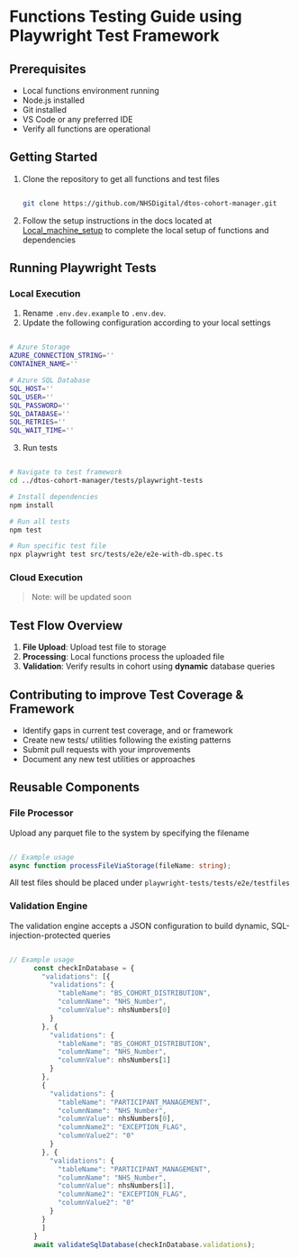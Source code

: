 # Functions Testing Guide using Playwright Test Framework

## Prerequisites

- Local functions environment running
- Node.js installed
- Git installed
- VS Code or any preferred IDE
- Verify all functions are operational

## Getting Started

1. Clone the repository to get all functions and test files

   ```bash

   git clone https://github.com/NHSDigital/dtos-cohort-manager.git

   ```

2. Follow the setup instructions in the docs located at [Local_machine_setup](../../docs/user-guides/Local_machine_setup.md) to complete the local setup of functions and dependencies

## Running Playwright Tests

### Local Execution

1. Rename `.env.dev.example` to `.env.dev`.
2. Update the following configuration according to your local settings

```bash

# Azure Storage
AZURE_CONNECTION_STRING=''
CONTAINER_NAME=''

# Azure SQL Database
SQL_HOST=''
SQL_USER=''
SQL_PASSWORD=''
SQL_DATABASE=''
SQL_RETRIES=''
SQL_WAIT_TIME=''

```

3. Run tests

```bash

# Navigate to test framework
cd ../dtos-cohort-manager/tests/playwright-tests

# Install dependencies
npm install

# Run all tests
npm test

# Run specific test file
npx playwright test src/tests/e2e/e2e-with-db.spec.ts

```

### Cloud Execution

>Note: will be updated soon

## Test Flow Overview

1. **File Upload**: Upload test file to storage
2. **Processing**: Local functions process the uploaded file
3. **Validation**: Verify results in cohort using **dynamic** database queries

## Contributing to improve Test Coverage & Framework

- Identify gaps in current test coverage, and or framework
- Create new tests/ utilities following the existing patterns
- Submit pull requests with your improvements
- Document any new test utilities or approaches

## Reusable Components

### File Processor

Upload any parquet file to the system by specifying the filename

```ts

// Example usage
async function processFileViaStorage(fileName: string);

```
All test files should be placed under `playwright-tests/tests/e2e/testfiles`

### Validation Engine

The validation engine accepts a JSON configuration to build dynamic, SQL-injection-protected queries

```ts

// Example usage
      const checkInDatabase = {
        "validations": [{
          "validations": {
            "tableName": "BS_COHORT_DISTRIBUTION",
            "columnName": "NHS_Number",
            "columnValue": nhsNumbers[0]
          }
        }, {
          "validations": {
            "tableName": "BS_COHORT_DISTRIBUTION",
            "columnName": "NHS_Number",
            "columnValue": nhsNumbers[1]
          }
        },
        {
          "validations": {
            "tableName": "PARTICIPANT_MANAGEMENT",
            "columnName": "NHS_Number",
            "columnValue": nhsNumbers[0],
            "columnName2": "EXCEPTION_FLAG",
            "columnValue2": "0"
          }
        }, {
          "validations": {
            "tableName": "PARTICIPANT_MANAGEMENT",
            "columnName": "NHS_Number",
            "columnValue": nhsNumbers[1],
            "columnName2": "EXCEPTION_FLAG",
            "columnValue2": "0"
          }
        }
        ]
      }
      await validateSqlDatabase(checkInDatabase.validations);

```




